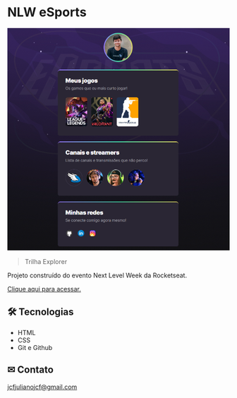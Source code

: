 # NLW eSports

![preview](Explorer/.github/preview.png)

> Trilha Explorer

Projeto construído do evento Next Level Week da Rocketseat.

[Clique aqui para acessar.](https://JCFJulianoJCF.github.io/nlw/explorer)

## 🛠 Tecnologias

- HTML
- CSS
- Git e Github

## ✉ Contato

jcfjulianojcf@gmail.com